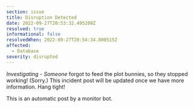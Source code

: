 ```yaml
---
section: issue
title: Disruption Detected
date: 2022-09-27T20:53:32.495200Z
resolved: true
informational: false
resolvedWhen: 2022-09-27T20:54:34.800515Z
affected:
  - Database
severity: disrupted
---
```

*Investigating* - _Someone_ forgot to feed the plot bunnies, so they stopped working! (Sorry.) This incident post will be updated once we have more information. Hang tight!

This is an automatic post by a monitor bot.
        